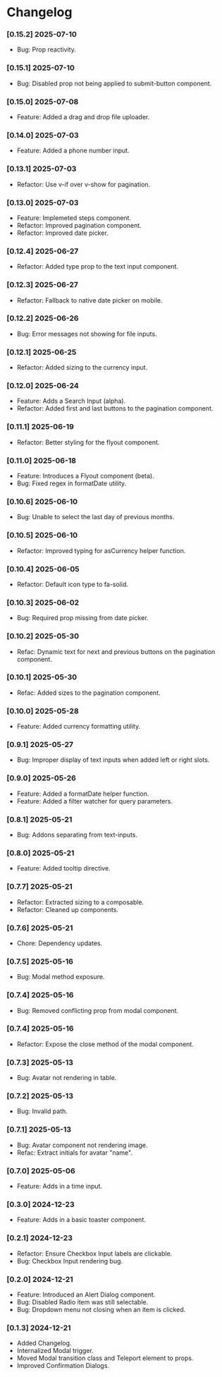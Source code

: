 # Changelog

### [0.15.2] 2025-07-10

- Bug: Prop reactivity.

### [0.15.1] 2025-07-10

- Bug: Disabled prop not being applied to submit-button component.

### [0.15.0] 2025-07-08

- Feature: Added a drag and drop file uploader.

### [0.14.0] 2025-07-03

- Feature: Added a phone number input.

### [0.13.1] 2025-07-03

- Refactor: Use v-if over v-show for pagination.

### [0.13.0] 2025-07-03

- Feature: Implemeted steps component. 
- Refactor: Improved pagination component.
- Refactor: Improved date picker.

### [0.12.4] 2025-06-27

- Refactor: Added type prop to the text input component.

### [0.12.3] 2025-06-27

- Refactor: Fallback to native date picker on mobile.

### [0.12.2] 2025-06-26

- Bug: Error messages not showing for file inputs.

### [0.12.1] 2025-06-25

- Refactor: Added sizing to the currency input.

### [0.12.0] 2025-06-24

- Feature: Adds a Search Input (alpha).
- Refactor: Added first and last buttons to the pagination component.

### [0.11.1] 2025-06-19

- Refactor: Better styling for the flyout component.

### [0.11.0] 2025-06-18

- Feature: Introduces a Flyout component (beta).
- Bug: Fixed regex in formatDate utility.

### [0.10.6] 2025-06-10

- Bug: Unable to select the last day of previous months.

### [0.10.5] 2025-06-10

- Refactor: Improved typing for asCurrency helper function.

### [0.10.4] 2025-06-05

- Refactor: Default icon type to fa-solid.

### [0.10.3] 2025-06-02

- Bug: Required prop missing from date picker.

### [0.10.2] 2025-05-30

- Refac: Dynamic text for next and previous buttons on the pagination component.

### [0.10.1] 2025-05-30

- Refac: Added sizes to the pagination component.

### [0.10.0] 2025-05-28

- Feature: Added currency formatting utility.

### [0.9.1] 2025-05-27

- Bug: Improper display of text inputs when added left or right slots.

### [0.9.0] 2025-05-26

- Feature: Added a formatDate helper function.
- Feature: Added a filter watcher for query parameters.

### [0.8.1] 2025-05-21

- Bug: Addons separating from text-inputs.

### [0.8.0] 2025-05-21

- Feature: Added tooltip directive.

### [0.7.7] 2025-05-21

- Refactor: Extracted sizing to a composable.
- Refactor: Cleaned up components.

### [0.7.6] 2025-05-21

- Chore: Dependency updates.

### [0.7.5] 2025-05-16

- Bug: Modal method exposure.

### [0.7.4] 2025-05-16

- Bug: Removed conflicting prop from modal component.

### [0.7.4] 2025-05-16

- Refactor: Expose the close method of the modal component.

### [0.7.3] 2025-05-13

- Bug: Avatar not rendering in table.

### [0.7.2] 2025-05-13

- Bug: Invalid path.

### [0.7.1] 2025-05-13

- Bug: Avatar component not rendering image.
- Refac: Extract initials for avatar "name".

### [0.7.0] 2025-05-06

- Feature: Adds in a time input.

### [0.3.0] 2024-12-23

- Feature: Adds in a basic toaster component.

### [0.2.1] 2024-12-23

- Refactor: Ensure Checkbox Input labels are clickable.
- Bug: Checkbox Input rendering bug.

### [0.2.0] 2024-12-21

- Feature: Introduced an Alert Dialog component.
- Bug: Disabled Radio item was still selectable.
- Bug: Dropdown menu not closing when an item is clicked.

### [0.1.3] 2024-12-21

- Added Changelog.
- Internalized Modal trigger.
- Moved Modal transition class and Teleport element to props.
- Improved Confirmation Dialogs.